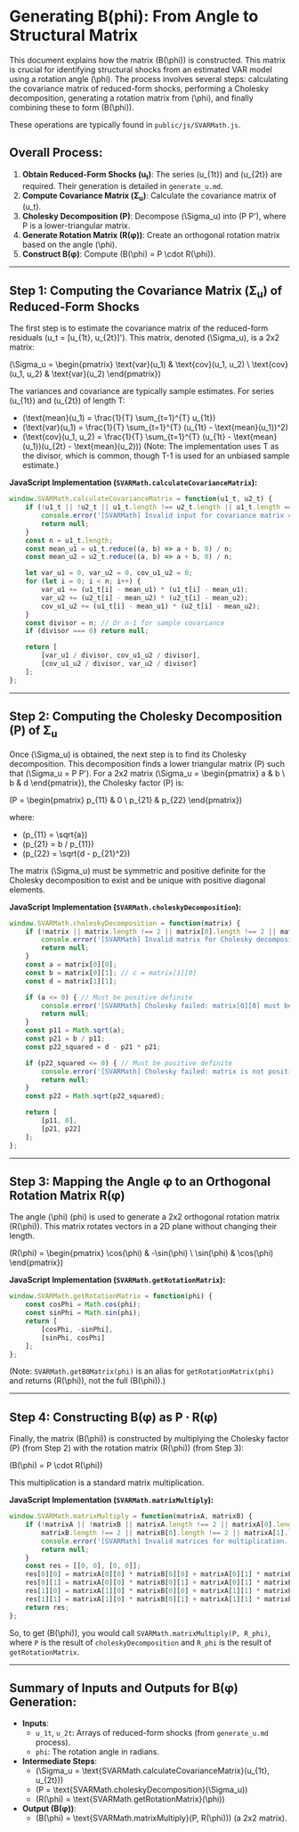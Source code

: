 # Generating B(phi): From Angle to Structural Matrix

This document explains how the matrix \(B(\phi)\) is constructed. This matrix is crucial for identifying structural shocks from an estimated VAR model using a rotation angle \(\phi\). The process involves several steps: calculating the covariance matrix of reduced-form shocks, performing a Cholesky decomposition, generating a rotation matrix from \(\phi\), and finally combining these to form \(B(\phi)\).

These operations are typically found in `public/js/SVARMath.js`.

## Overall Process:

1.  **Obtain Reduced-Form Shocks (u<sub>t</sub>)**: The series \(u_{1t}\) and \(u_{2t}\) are required. Their generation is detailed in `generate_u.md`.
2.  **Compute Covariance Matrix (Σ<sub>u</sub>)**: Calculate the covariance matrix of \(u_t\).
3.  **Cholesky Decomposition (P)**: Decompose \(\Sigma_u\) into \(P P'\), where P is a lower-triangular matrix.
4.  **Generate Rotation Matrix (R(φ))**: Create an orthogonal rotation matrix based on the angle \(\phi\).
5.  **Construct B(φ)**: Compute \(B(\phi) = P \cdot R(\phi)\).

---

## Step 1: Computing the Covariance Matrix (Σ<sub>u</sub>) of Reduced-Form Shocks

The first step is to estimate the covariance matrix of the reduced-form residuals \(u_t = [u_{1t}, u_{2t}]'\). This matrix, denoted \(\Sigma_u\), is a 2x2 matrix:

\(\Sigma_u = \begin{pmatrix} \text{var}(u_1) & \text{cov}(u_1, u_2) \\ \text{cov}(u_1, u_2) & \text{var}(u_2) \end{pmatrix}\)

The variances and covariance are typically sample estimates. For series \(u_{1t}\) and \(u_{2t}\) of length T:
*   \(\text{mean}(u_1) = \frac{1}{T} \sum_{t=1}^{T} u_{1t}\)
*   \(\text{var}(u_1) = \frac{1}{T} \sum_{t=1}^{T} (u_{1t} - \text{mean}(u_1))^2\)
*   \(\text{cov}(u_1, u_2) = \frac{1}{T} \sum_{t=1}^{T} (u_{1t} - \text{mean}(u_1))(u_{2t} - \text{mean}(u_2))\)
(Note: The implementation uses T as the divisor, which is common, though T-1 is used for an unbiased sample estimate.)

**JavaScript Implementation (`SVARMath.calculateCovarianceMatrix`):**
```javascript
window.SVARMath.calculateCovarianceMatrix = function(u1_t, u2_t) {
    if (!u1_t || !u2_t || u1_t.length !== u2_t.length || u1_t.length === 0) {
        console.error('[SVARMath] Invalid input for covariance matrix calculation.');
        return null;
    }
    const n = u1_t.length;
    const mean_u1 = u1_t.reduce((a, b) => a + b, 0) / n;
    const mean_u2 = u2_t.reduce((a, b) => a + b, 0) / n;

    let var_u1 = 0, var_u2 = 0, cov_u1_u2 = 0;
    for (let i = 0; i < n; i++) {
        var_u1 += (u1_t[i] - mean_u1) * (u1_t[i] - mean_u1);
        var_u2 += (u2_t[i] - mean_u2) * (u2_t[i] - mean_u2);
        cov_u1_u2 += (u1_t[i] - mean_u1) * (u2_t[i] - mean_u2);
    }
    const divisor = n; // Or n-1 for sample covariance
    if (divisor === 0) return null;

    return [
        [var_u1 / divisor, cov_u1_u2 / divisor],
        [cov_u1_u2 / divisor, var_u2 / divisor]
    ];
};
```

---

## Step 2: Computing the Cholesky Decomposition (P) of Σ<sub>u</sub>

Once \(\Sigma_u\) is obtained, the next step is to find its Cholesky decomposition. This decomposition finds a lower triangular matrix \(P\) such that \(\Sigma_u = P P'\). For a 2x2 matrix \(\Sigma_u = \begin{pmatrix} a & b \\ b & d \end{pmatrix}\), the Cholesky factor \(P\) is:

\(P = \begin{pmatrix} p_{11} & 0 \\ p_{21} & p_{22} \end{pmatrix}\)

where:
*   \(p_{11} = \sqrt{a}\)
*   \(p_{21} = b / p_{11}\)
*   \(p_{22} = \sqrt{d - p_{21}^2}\)

The matrix \(\Sigma_u\) must be symmetric and positive definite for the Cholesky decomposition to exist and be unique with positive diagonal elements.

**JavaScript Implementation (`SVARMath.choleskyDecomposition`):**
```javascript
window.SVARMath.choleskyDecomposition = function(matrix) {
    if (!matrix || matrix.length !== 2 || matrix[0].length !== 2 || matrix[1].length !== 2) {
        console.error('[SVARMath] Invalid matrix for Cholesky decomposition.');
        return null;
    }
    const a = matrix[0][0];
    const b = matrix[0][1]; // c = matrix[1][0]
    const d = matrix[1][1];

    if (a <= 0) { // Must be positive definite
        console.error('[SVARMath] Cholesky failed: matrix[0][0] must be positive.');
        return null;
    }
    const p11 = Math.sqrt(a);
    const p21 = b / p11;
    const p22_squared = d - p21 * p21;

    if (p22_squared <= 0) { // Must be positive definite
        console.error('[SVARMath] Cholesky failed: matrix is not positive definite (p22_squared <=0).');
        return null;
    }
    const p22 = Math.sqrt(p22_squared);

    return [
        [p11, 0],
        [p21, p22]
    ];
};
```

---

## Step 3: Mapping the Angle φ to an Orthogonal Rotation Matrix R(φ)

The angle \(\phi\) (phi) is used to generate a 2x2 orthogonal rotation matrix \(R(\phi)\). This matrix rotates vectors in a 2D plane without changing their length.

\(R(\phi) = \begin{pmatrix} \cos(\phi) & -\sin(\phi) \\ \sin(\phi) & \cos(\phi) \end{pmatrix}\)

**JavaScript Implementation (`SVARMath.getRotationMatrix`):**
```javascript
window.SVARMath.getRotationMatrix = function(phi) {
    const cosPhi = Math.cos(phi);
    const sinPhi = Math.sin(phi);
    return [
        [cosPhi, -sinPhi],
        [sinPhi, cosPhi]
    ];
};
```
(Note: `SVARMath.getB0Matrix(phi)` is an alias for `getRotationMatrix(phi)` and returns \(R(\phi)\), not the full \(B(\phi)\).)

---

## Step 4: Constructing B(φ) as P ⋅ R(φ)

Finally, the matrix \(B(\phi)\) is constructed by multiplying the Cholesky factor \(P\) (from Step 2) with the rotation matrix \(R(\phi)\) (from Step 3):

\(B(\phi) = P \cdot R(\phi)\)

This multiplication is a standard matrix multiplication.

**JavaScript Implementation (`SVARMath.matrixMultiply`):**
```javascript
window.SVARMath.matrixMultiply = function(matrixA, matrixB) {
    if (!matrixA || !matrixB || matrixA.length !== 2 || matrixA[0].length !== 2 || 
        matrixB.length !== 2 || matrixB[0].length !== 2 || matrixA[1].length !== 2 || matrixB[1].length !== 2) {
        console.error('[SVARMath] Invalid matrices for multiplication.');
        return null;
    }
    const res = [[0, 0], [0, 0]];
    res[0][0] = matrixA[0][0] * matrixB[0][0] + matrixA[0][1] * matrixB[1][0];
    res[0][1] = matrixA[0][0] * matrixB[0][1] + matrixA[0][1] * matrixB[1][1];
    res[1][0] = matrixA[1][0] * matrixB[0][0] + matrixA[1][1] * matrixB[1][0];
    res[1][1] = matrixA[1][0] * matrixB[0][1] + matrixA[1][1] * matrixB[1][1];
    return res;
};
```
So, to get \(B(\phi)\), you would call `SVARMath.matrixMultiply(P, R_phi)`, where `P` is the result of `choleskyDecomposition` and `R_phi` is the result of `getRotationMatrix`.

---

## Summary of Inputs and Outputs for B(φ) Generation:

*   **Inputs**:
    *   `u_1t`, `u_2t`: Arrays of reduced-form shocks (from `generate_u.md` process).
    *   `phi`: The rotation angle in radians.
*   **Intermediate Steps**:
    *   \(\Sigma_u = \text{SVARMath.calculateCovarianceMatrix}(u_{1t}, u_{2t})\)
    *   \(P = \text{SVARMath.choleskyDecomposition}(\Sigma_u)\)
    *   \(R(\phi) = \text{SVARMath.getRotationMatrix}(\phi)\)
*   **Output (B(φ))**:
    *   \(B(\phi) = \text{SVARMath.matrixMultiply}(P, R(\phi))\) (a 2x2 matrix).
